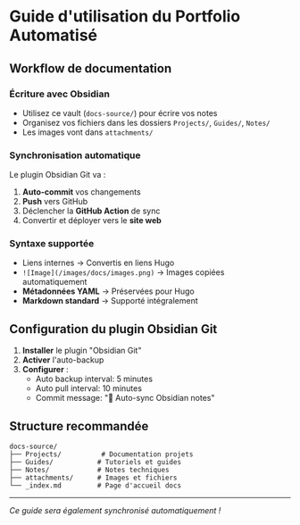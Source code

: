 # Guide d'utilisation du Portfolio Automatisé

## Workflow de documentation

### Écriture avec Obsidian
- Utilisez ce vault (`docs-source/`) pour écrire vos notes
- Organisez vos fichiers dans les dossiers `Projects/`, `Guides/`, `Notes/`
- Les images vont dans `attachments/`

### Synchronisation automatique
Le plugin Obsidian Git va :
1. **Auto-commit** vos changements
2. **Push** vers GitHub 
3. Déclencher la **GitHub Action** de sync
4. Convertir et déployer vers le **site web**

### Syntaxe supportée
- Liens internes → Convertis en liens Hugo
- `![Image](/images/docs/images.png)` → Images copiées automatiquement  
- **Métadonnées YAML** → Préservées pour Hugo
- **Markdown standard** → Supporté intégralement

## Configuration du plugin Obsidian Git

1. **Installer** le plugin "Obsidian Git"
2. **Activer** l'auto-backup
3. **Configurer** :
   - Auto backup interval: 5 minutes
   - Auto pull interval: 10 minutes
   - Commit message: "📝 Auto-sync Obsidian notes"

## Structure recommandée

```
docs-source/
├── Projects/          # Documentation projets
├── Guides/           # Tutoriels et guides  
├── Notes/            # Notes techniques
├── attachments/      # Images et fichiers
└── _index.md         # Page d'accueil docs
```

---

*Ce guide sera également synchronisé automatiquement !*